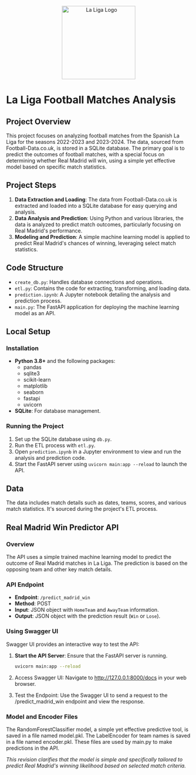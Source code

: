 <p align="center">
  <img src="https://github.com/fernancalle/portfolio/blob/main/assets/img/laligalogo.png?raw=true" width="200" height="200" alt="La Liga Logo">
</p>

# La Liga Football Matches Analysis

## Project Overview
This project focuses on analyzing football matches from the Spanish La Liga for the seasons 2022-2023 and 2023-2024. The data, sourced from Football-Data.co.uk, is stored in a SQLite database. The primary goal is to predict the outcomes of football matches, with a special focus on determining whether Real Madrid will win, using a simple yet effective model based on specific match statistics.

## Project Steps
1. **Data Extraction and Loading**: The data from Football-Data.co.uk is extracted and loaded into a SQLite database for easy querying and analysis.
2. **Data Analysis and Prediction**: Using Python and various libraries, the data is analyzed to predict match outcomes, particularly focusing on Real Madrid's performance.
3. **Modeling and Prediction**: A simple machine learning model is applied to predict Real Madrid's chances of winning, leveraging select match statistics.

## Code Structure
- `create_db.py`: Handles database connections and operations.
- `etl.py`: Contains the code for extracting, transforming, and loading data.
- `prediction.ipynb`: A Jupyter notebook detailing the analysis and prediction process.
- `main.py`: The FastAPI application for deploying the machine learning model as an API.

## Local Setup
### Installation
- **Python 3.8+** and the following packages:
  - pandas
  - sqlite3
  - scikit-learn
  - matplotlib
  - seaborn
  - fastapi
  - uvicorn
- **SQLite**: For database management.

### Running the Project
1. Set up the SQLite database using `db.py`.
2. Run the ETL process with `etl.py`.
3. Open `prediction.ipynb` in a Jupyter environment to view and run the analysis and prediction code.
4. Start the FastAPI server using `uvicorn main:app --reload` to launch the API.

## Data
The data includes match details such as dates, teams, scores, and various match statistics. It's sourced during the project's ETL process.

## Real Madrid Win Predictor API

### Overview

The API uses a simple trained machine learning model to predict the outcome of Real Madrid matches in La Liga. The prediction is based on the opposing team and other key match details.

### API Endpoint

- **Endpoint**: `/predict_madrid_win`
- **Method**: POST
- **Input**: JSON object with `HomeTeam` and `AwayTeam` information.
- **Output**: JSON object with the prediction result (`Win` or `Lose`).

### Using Swagger UI

Swagger UI provides an interactive way to test the API:

1. **Start the API Server**: Ensure that the FastAPI server is running.

   ```bash
   uvicorn main:app --reload

2. Access Swagger UI: Navigate to http://127.0.0.1:8000/docs in your web browser.

3. Test the Endpoint: Use the Swagger UI to send a request to the /predict_madrid_win endpoint and view the response.

### Model and Encoder Files

The RandomForestClassifier model, a simple yet effective predictive tool, is saved in a file named model.pkl.
The LabelEncoder for team names is saved in a file named encoder.pkl.
These files are used by main.py to make predictions in the API.

_This revision clarifies that the model is simple and specifically tailored to predict Real Madrid's winning likelihood based on selected match criteria._
